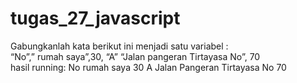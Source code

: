 # tugas_27_javascript

Gabungkanlah kata berikut ini menjadi satu variabel :
<br>
“No”,” rumah saya”,30, “A”
“Jalan pangeran Tirtayasa No”, 70
<br>
hasil running:
No rumah saya 30 A
Jalan Pangeran Tirtayasa No 70
